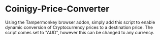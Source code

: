 # Coinigy-Price-Converter

Using the Tampermonkey browser addon, simply add this script to enable dynamic conversion of Cryptocurrency prices to a destination price. The script comes set to "AUD", however this can be changed to any currency.
